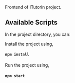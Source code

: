 Frontend of ITutorin project.

## Available Scripts

In the project directory, you can:

Install the project using,

#### `npm install`

Run the project using,

#### `npm start`
